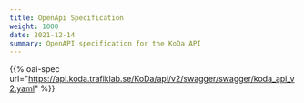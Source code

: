 ```yaml
---
title: OpenApi Specification
weight: 1000
date: 2021-12-14
summary: OpenAPI specification for the KoDa API
---
```

{{% oai-spec url="https://api.koda.trafiklab.se/KoDa/api/v2/swagger/swagger/koda_api_v2.yaml" %}}